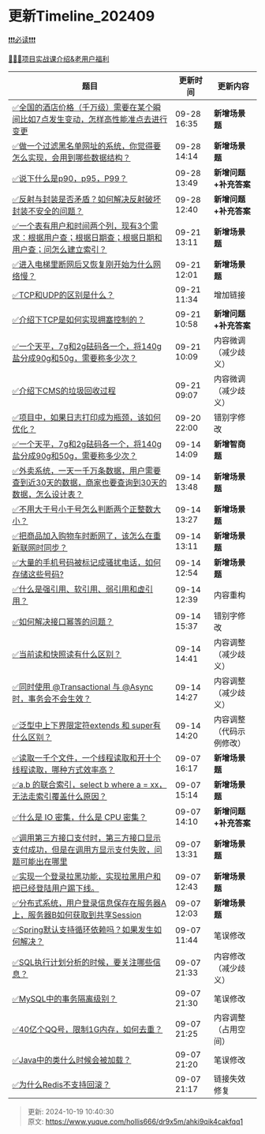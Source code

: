 # 更新Timeline_202409

[❗❗❗必读❗❗❗](https://www.yuque.com/hollis666/bfrl8w/ycscnksw0cw2wus4)



[🧣🧣🧣项目实战课介绍&老用户福利](https://www.yuque.com/hollis666/bfrl8w/dgolk0cckpb94sia)



| **题目** | **更新时间** | **更新内容** |
| --- | --- | --- |
| [<font style="color:rgb(38, 38, 38);">✅</font><font style="color:rgb(38, 38, 38);">全国的酒店价格（千万级）需要在某个瞬间比如7点发生变动，怎样高性能准点去进行变更</font>](https://www.yuque.com/hollis666/dr9x5m/mvlefpgw0k6k4odl) | 09-28 16:35 | **新增场景题** |
| [<font style="color:rgb(38, 38, 38);">✅</font><font style="color:rgb(38, 38, 38);">做一个过滤黑名单网址的系统，你觉得要怎么实现，会用到哪些数据结构？</font>](https://www.yuque.com/hollis666/dr9x5m/yrlc3c4ywe3ueugr) | 09-28 14:14 | **新增场景题** |
| [<font style="color:rgb(38, 38, 38);">✅</font><font style="color:rgb(38, 38, 38);">说下什么是p90，p95，P99？</font>](https://www.yuque.com/hollis666/dr9x5m/nz2cp6vbkexabpma) | 09-28 13:49 | **新增问题+补充答案** |
| [<font style="color:rgb(38, 38, 38);">✅</font><font style="color:rgb(38, 38, 38);">反射与封装是否矛盾？如何解决反射破坏封装不安全的问题？</font>](https://www.yuque.com/hollis666/dr9x5m/sybmg0g0nk1d0mtl) | 09-28 12:40 | **新增问题+补充答案** |
| [<font style="color:rgb(38, 38, 38);">✅</font><font style="color:rgb(38, 38, 38);">一个表有用户和时间两个列，现有3个需求：根据用户查；根据日期查；根据日期和用户查；问怎么建立索引？</font>](https://www.yuque.com/hollis666/dr9x5m/xphxkbfeoxpnfgch) | 09-21 13:11 | **新增场景题** |
| [<font style="color:rgb(38, 38, 38);">✅</font><font style="color:rgb(38, 38, 38);">进入电梯里断网后又恢复刚开始为什么网络慢？</font>](https://www.yuque.com/hollis666/dr9x5m/po821mqdgftrbdgg) | 09-21 12:01 | **新增场景题** |
| [<font style="color:rgb(38, 38, 38);">✅</font><font style="color:rgb(38, 38, 38);">TCP和UDP的区别是什么？</font>](https://www.yuque.com/hollis666/dr9x5m/kfcgfo9oyinw2csf) | 09-21 11:34 | 增加链接 |
| [<font style="color:rgb(38, 38, 38);">✅</font><font style="color:rgb(38, 38, 38);">介绍下TCP是如何实现拥塞控制的？</font>](https://www.yuque.com/hollis666/dr9x5m/hycerreua968mwip) | 09-21 10:58 | **新增问题+补充答案** |
| [<font style="color:rgb(38, 38, 38);">✅</font><font style="color:rgb(38, 38, 38);">一个天平，7g和2g砝码各一个，将140g盐分成90g和50g，需要称多少次？</font>](https://www.yuque.com/hollis666/dr9x5m/xb8x6lsucusb7xpz) | 09-21 10:09 | 内容微调（减少歧义） |
| [<font style="color:rgb(38, 38, 38);">✅</font><font style="color:rgb(38, 38, 38);">介绍下CMS的垃圾回收过程</font>](https://www.yuque.com/hollis666/dr9x5m/lh75qbvh58o6xv8s) | 09-21 09:07 | 内容微调（减少歧义） |
| [<font style="color:rgb(38, 38, 38);">✅</font><font style="color:rgb(38, 38, 38);">项目中，如果日志打印成为瓶颈，该如何优化？</font>](https://www.yuque.com/hollis666/dr9x5m/bikxuiiqn5u7seva) | 09-20 22:00 | 错别字修改 |
| [<font style="color:rgb(38, 38, 38);">✅</font><font style="color:rgb(38, 38, 38);">一个天平，7g和2g砝码各一个，将140g盐分成90g和50g，需要称多少次？</font>](https://www.yuque.com/hollis666/dr9x5m/xb8x6lsucusb7xpz) | 09-14 14:09 | **新增智商题** |
| [<font style="color:rgb(38, 38, 38);">✅</font><font style="color:rgb(38, 38, 38);">外卖系统，一天一千万条数据，用户需要查到近30天的数据，商家也要查询到30天的数据，怎么设计表？</font>](https://www.yuque.com/hollis666/dr9x5m/pv558wgfql2i697t) | 09-14 13:48 | **新增场景题** |
| [<font style="color:rgb(38, 38, 38);">✅</font><font style="color:rgb(38, 38, 38);">不用大于号小于号怎么判断两个正整数大小？</font>](https://www.yuque.com/hollis666/dr9x5m/sthvwqeiyr4f10gq) | 09-14 13:27 | **新增场景题** |
| [<font style="color:rgb(38, 38, 38);">✅</font><font style="color:rgb(38, 38, 38);">把商品加入购物车时断网了，该怎么在重新联网时同步？</font>](https://www.yuque.com/hollis666/dr9x5m/xu5higwg639avqea) | 09-14 13:11 | **新增场景题** |
| [<font style="color:rgb(38, 38, 38);">✅</font><font style="color:rgb(38, 38, 38);">大量的手机号码被标记成骚扰电话，如何存储这些号码?</font>](https://www.yuque.com/hollis666/dr9x5m/zvklxbxkwcpic1cx) | 09-14 12:54 | **新增场景题** |
| [<font style="color:rgb(38, 38, 38);">✅</font><font style="color:rgb(38, 38, 38);">什么是强引用、软引用、弱引用和虚引用？</font>](https://www.yuque.com/hollis666/dr9x5m/mx9eo0s2s5iaah2s) | 09-14 12:39 | 内容重构 |
| [<font style="color:rgb(38, 38, 38);">✅</font><font style="color:rgb(38, 38, 38);">如何解决接口幂等的问题？</font>](https://www.yuque.com/hollis666/dr9x5m/gz2qwl) | 09-14 15:37 | 错别字修改 |
| [<font style="color:rgb(38, 38, 38);">✅</font><font style="color:rgb(38, 38, 38);">当前读和快照读有什么区别？</font>](https://www.yuque.com/hollis666/dr9x5m/gkvz7xyot80ylvnc) | 09-14 14:41 | 内容调整（减少歧义） |
| [<font style="color:rgb(38, 38, 38);">✅</font><font style="color:rgb(38, 38, 38);">同时使用 @Transactional 与 @Async 时，事务会不会生效？</font>](https://www.yuque.com/hollis666/dr9x5m/wz4plmzc2t4i2lgd) | 09-14 14:27 | 内容调整（减少歧义） |
| [<font style="color:rgb(38, 38, 38);">✅</font><font style="color:rgb(38, 38, 38);">泛型中上下界限定符extends 和 super有什么区别？</font>](https://www.yuque.com/hollis666/dr9x5m/wi2kt7) | 09-14 14:20 | 内容调整（代码示例修改） |
| [<font style="color:rgb(38, 38, 38);">✅</font><font style="color:rgb(38, 38, 38);">读取一千个文件，一个线程读取和开十个线程读取，哪种方式效率高？</font>](https://www.yuque.com/hollis666/dr9x5m/scouuoszp3ue9wvw) | 09-07 16:17 | **新增场景题** |
| [<font style="color:rgb(38, 38, 38);">✅</font><font style="color:rgb(38, 38, 38);">a,b 的联合索引，select b where a = xx，无法走索引覆盖什么原因？</font>](https://www.yuque.com/hollis666/dr9x5m/fpvufyaqktr3i9dw) | 09-07 15:14 | **新增场景题** |
| [<font style="color:rgb(38, 38, 38);">✅</font><font style="color:rgb(38, 38, 38);">什么是 IO 密集，什么是 CPU 密集？</font>](https://www.yuque.com/hollis666/dr9x5m/ifr8v9er0fc4bsdi) | 09-07 14:10 | **新增问题+补充答案** |
| [<font style="color:rgb(38, 38, 38);">✅</font><font style="color:rgb(38, 38, 38);">调用第三方接口支付时，第三方接口显示支付成功，但是在调用方显示支付失败，问题可能出在哪里</font>](https://www.yuque.com/hollis666/dr9x5m/ciwrvp35io6ib0b0) | 09-07 13:31 | **新增场景题** |
| [<font style="color:rgb(38, 38, 38);">✅</font><font style="color:rgb(38, 38, 38);">实现一个登录拉黑功能，实现拉黑用户和把已经登陆用户踢下线。</font>](https://www.yuque.com/hollis666/dr9x5m/na3qxghw9fqnse8e) | 09-07 12:43 | **新增场景题** |
| [<font style="color:rgb(38, 38, 38);">✅</font><font style="color:rgb(38, 38, 38);">分布式系统，用户登录信息保存在服务器A上，服务器B如何获取到共享Session</font>](https://www.yuque.com/hollis666/dr9x5m/ggzx17g775wy6fye) | 09-07 12:03 | **新增场景题** |
| [<font style="color:rgb(38, 38, 38);">✅</font><font style="color:rgb(38, 38, 38);">Spring默认支持循环依赖吗？如果发生如何解决？</font>](https://www.yuque.com/hollis666/dr9x5m/dzzz1gn5k0rdadvu) | 09-07 11:44 | 笔误修改 |
| [<font style="color:rgb(38, 38, 38);">✅</font><font style="color:rgb(38, 38, 38);">SQL执行计划分析的时候，要关注哪些信息？</font>](https://www.yuque.com/hollis666/dr9x5m/fho0bamf4qpcril5) | 09-07 21:33 | 内容修改（减少歧义） |
| [<font style="color:rgb(38, 38, 38);">✅</font><font style="color:rgb(38, 38, 38);">MySQL中的事务隔离级别？</font>](https://www.yuque.com/hollis666/dr9x5m/ytxaew) | 09-07 21:30 | 笔误修改 |
| [<font style="color:rgb(38, 38, 38);">✅</font><font style="color:rgb(38, 38, 38);">40亿个QQ号，限制1G内存，如何去重？</font>](https://www.yuque.com/hollis666/dr9x5m/gr5y1sca3xfris91) | 09-07 21:25 | 内容调整（占用空间） |
| [<font style="color:rgb(38, 38, 38);">✅</font><font style="color:rgb(38, 38, 38);">Java中的类什么时候会被加载？</font>](https://www.yuque.com/hollis666/dr9x5m/bg87cow8krr82oq6) | 09-07 21:20 | 笔误修改 |
| [<font style="color:rgb(38, 38, 38);">✅</font><font style="color:rgb(38, 38, 38);">为什么Redis不支持回滚？</font>](https://www.yuque.com/hollis666/dr9x5m/gt0qpqluiwb7bg70) | 09-07 21:17 | 链接失效修复 |




> 更新: 2024-10-19 10:40:30  
> 原文: <https://www.yuque.com/hollis666/dr9x5m/ahki9qik4cakfqq1>